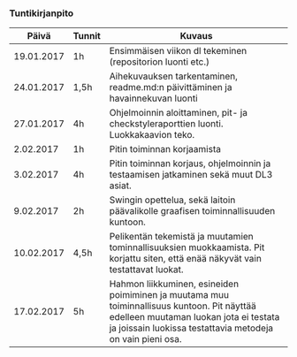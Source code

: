 ### Tuntikirjanpito
Päivä | Tunnit | Kuvaus
--------------- | ----- | ------
19.01.2017 | 1h | Ensimmäisen viikon dl tekeminen (repositorion luonti etc.)
24.01.2017 | 1,5h | Aihekuvauksen tarkentaminen, readme.md:n päivittäminen ja havainnekuvan luonti
27.01.2017 | 4h | Ohjelmoinnin aloittaminen, pit- ja checkstyleraporttien luonti. Luokkakaavion teko.
2.02.2017 | 1h | Pitin toiminnan korjaamista
3.02.2017 | 4h | Pitin toiminnan korjaus, ohjelmoinnin ja testaamisen jatkaminen sekä muut DL3 asiat.
9.02.2017 | 2h | Swingin opettelua, sekä laitoin päävalikolle graafisen toiminnallisuuden kuntoon.
10.02.2017 | 4,5h | Pelikentän tekemistä ja muutamien tominnallisuuksien muokkaamista. Pit korjattu siten, että enää näkyvät vain testattavat luokat.
17.02.2017 | 5h | Hahmon liikkuminen, esineiden poimiminen ja muutama muu toiminnallisuus kuntoon. Pit näyttää edelleen muutaman luokan jota ei testata ja joissain luokissa testattavia metodeja on vain pieni osa.

